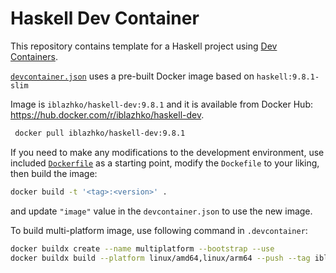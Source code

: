 # Haskell Dev Container

This repository contains template for a Haskell project using
[Dev Containers](https://code.visualstudio.com/docs/devcontainers/containers).

[`devcontainer.json`](./.devcontainer/devcontainer.json) uses a pre-built
Docker image based on `haskell:9.8.1-slim`

Image is `iblazhko/haskell-dev:9.8.1` and it is available from Docker Hub:
<https://hub.docker.com/r/iblazhko/haskell-dev>.

```bash
 docker pull iblazhko/haskell-dev:9.8.1
```

If you need to make any modifications to the development environment,
use included [`Dockerfile`](./.devcontainer/Dockerfile) as a
starting point, modify the `Dockefile` to your liking, then build the image:

```bash
docker build -t '<tag>:<version>' .
```

and update `"image"` value in the `devcontainer.json` to use the new image.

To build multi-platform image, use following command in `.devcontainer`:

```bash
docker buildx create --name multiplatform --bootstrap --use
docker buildx build --platform linux/amd64,linux/arm64 --push --tag iblazhko/haskell-dev:9.8.1 --tag iblazhko/haskell-dev:9.8 .
```
